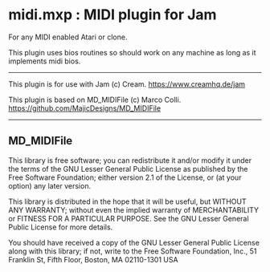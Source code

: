 # midi.mxp : MIDI plugin for Jam

For any MIDI enabled Atari or clone.

This plugin uses bios routines so should work on
any machine as long as it implements midi bios.

---

This plugin is for use with Jam (c) Cream.
 https://www.creamhq.de/jam

This plugin is based on MD_MIDIFile (c) Marco Colli.
 https://github.com/MajicDesigns/MD_MIDIFile

---

## MD_MIDIFile

  This library is free software; you can redistribute it and/or
  modify it under the terms of the GNU Lesser General Public
  License as published by the Free Software Foundation; either
  version 2.1 of the License, or (at your option) any later version.

  This library is distributed in the hope that it will be useful,
  but WITHOUT ANY WARRANTY; without even the implied warranty of
  MERCHANTABILITY or FITNESS FOR A PARTICULAR PURPOSE.  See the GNU
  Lesser General Public License for more details.

  You should have received a copy of the GNU Lesser General Public
  License along with this library; if not, write to the Free Software
  Foundation, Inc., 51 Franklin St, Fifth Floor, Boston, MA  02110-1301  USA

